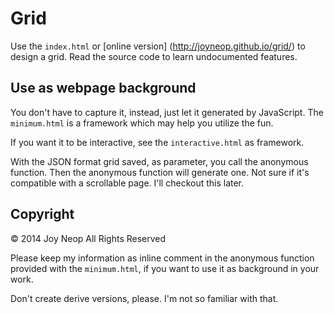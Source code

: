 # Grid

Use the `index.html` or [online version] (http://joyneop.github.io/grid/) to design a grid. Read the source code to learn undocumented features.

## Use as webpage background

You don't have to capture it, instead, just let it generated by JavaScript. The `minimum.html` is a framework which may help you utilize the fun.

If you want it to be interactive, see the `interactive.html` as framework.

With the JSON format grid saved, as parameter, you call the anonymous function. Then the anonymous function will generate one. Not sure if it's compatible with a scrollable page. I'll checkout this later.

## Copyright

© 2014 Joy Neop All Rights Reserved

Please keep my information as inline comment in the anonymous function provided with the `minimum.html`, if you want to use it as background in your work.

Don't create derive versions, please. I'm not so familiar with that.